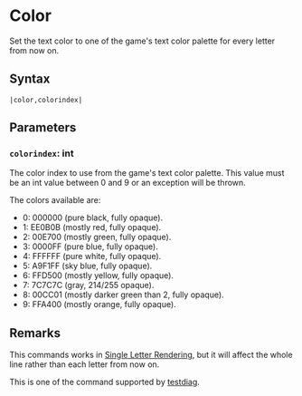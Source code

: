 # Color

Set the text color to one of the game's text color palette for every letter from now on.

## Syntax

````
|color,colorindex|
````

## Parameters

### `colorindex`:  int

The color index to use from the game's text color palette. This value must be an int value between 0 and 9 or an exception will be thrown.

The colors available are:

* 0: 000000 (pure black, fully opaque).
* 1: EE0B0B (mostly red, fully opaque).
* 2: 00E700 (mostly green, fully opaque).
* 3: 0000FF (pure blue, fully opaque).
* 4: FFFFFF (pure white, fully opaque).
* 5: A9F1FF (sky blue, fully opaque).
* 6: FFD500 (mostly yellow, fully opaque).
* 7: 7C7C7C (gray, 214/255 opaque).
* 8: 00CC01 (mostly darker green than 2, fully opaque).
* 9: FFA400 (mostly orange, fully opaque).

## Remarks

This commands works in [Single Letter Rendering](../Letter%20Rendering%20Methods/Single%20Letter%20Rendering.md), but it will affect the whole line rather than each letter from now on.

This is one of the command supported by [testdiag](Testdiag.md).

